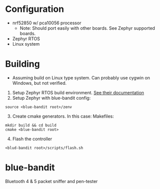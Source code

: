 # Configuration
* nrf52850 w/ pca10056 processor
    * Note: Should port easily with other boards. See Zephyr supported boards.
* Zephyr RTOS
* Linux system

# Building
* Assuming build on Linux type system. Can probably use cygwin on Windows, but not verified.
1. Setup Zephyr RTOS build environment. [See their documentation](https://docs.zephyrproject.org/latest/getting_started/getting_started.html)
2. Setup Zephyr with blue-bandit config:
```
source <blue-bandit root>/zenv
```
3. Create cmake generators. In this case: Makefiles:
  
 ```
 mkdir build && cd build
 cmake <blue-bandit root>
 ```
 
 4. Flash the controller
 ```
 <blud-bandit root>/scripts/flash.sh 
 ```
  
# blue-bandit
Bluetooth 4 &amp; 5 packet sniffer and pen-tester
